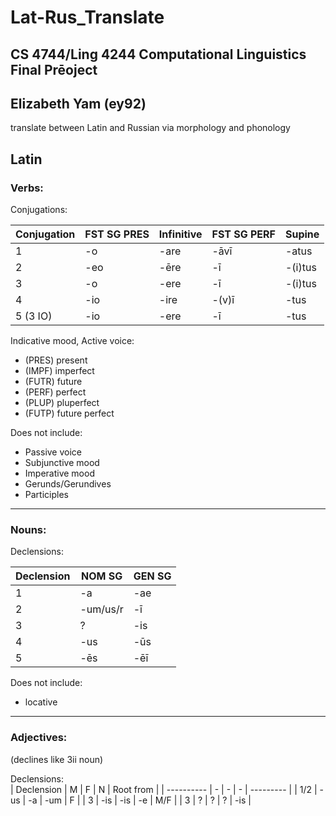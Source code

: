 # Lat-Rus_Translate
## CS 4744/Ling 4244 Computational Linguistics Final Prēoject
## Elizabeth Yam (ey92)
translate between Latin and Russian via morphology and phonology

## Latin
### Verbs:

Conjugations:

| Conjugation | FST SG PRES | Infinitive | FST SG PERF | Supine |
| ----------- | ----------- | ---------- | ----------- | ------ |
| 1         | -o  | -are | -āvī | -atus 	|
| 2         | -eo | -ēre | -ī   | -(i)tus 	|
| 3         | -o  | -ere | -ī   | -(i)tus 	|
| 4         | -io | -ire | -(v)ī| -tus 		|
| 5 (3 IO)  | -io | -ere | -ī   | -tus      |

Indicative mood, Active voice:
- (PRES) present
- (IMPF) imperfect
- (FUTR) future
- (PERF) perfect
- (PLUP) pluperfect
- (FUTP) future perfect

Does not include:
- Passive voice
- Subjunctive mood
- Imperative mood
- Gerunds/Gerundives
- Participles

---
### Nouns:

Declensions:

| Declension | NOM SG | GEN SG |
| ---------- | ------ | ------ |
| 1 | -a        | -ae |
| 2 | -um/us/r  | -ī  |
| 3 | ?         | -is |
| 4 | -us       | -ūs |
| 5 | -ēs       | -ēī |

Does not include:<br>
- locative

---
### Adjectives:
(declines like 3ii noun)

Declensions:<br>
| Declension | M | F | N | Root from |
| ---------- | - | - | - | --------- |
| 1/2   | -us | -a  | -um | F   |
| 3     | -is | -is | -e  | M/F |
| 3     | ?   | ?   | ?   | -is |
